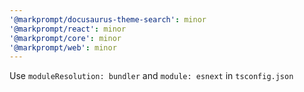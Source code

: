 ```yaml
---
'@markprompt/docusaurus-theme-search': minor
'@markprompt/react': minor
'@markprompt/core': minor
'@markprompt/web': minor
---
```


Use `moduleResolution: bundler` and `module: esnext` in `tsconfig.json`
